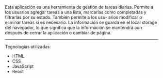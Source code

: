 Esta aplicación es una herramienta de gestión de tareas diarias. 
Permite a los usuarios agregar tareas a una lista, marcarlas como 
completadas y filtrarlas por su estado. También permite a los usu-
arios modificar o eliminar tareas si es necesario. La información
se guarda en el local storage del navegador, lo que significa 
que la información se mantendrá aun después de cerrar la aplicación
o cambiar de página.

---------------------------------------------------------------------------------------------

Tegnologias utilizadas:
- HTML
- CSS
- JavaScript
- React
